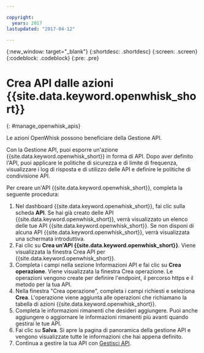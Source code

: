 ```yaml
---

copyright:
  years: 2017
lastupdated: "2017-04-12"

---
```



{:new_window: target="_blank"}
{:shortdesc: .shortdesc}
{:screen: .screen}
{:codeblock: .codeblock}
{:pre: .pre}

# Crea API dalle azioni {{site.data.keyword.openwhisk_short}}
{: #manage_openwhisk_apis}

Le azioni OpenWhisk possono beneficiare della Gestione API.

Con la Gestione API, puoi esporre un'azione {{site.data.keyword.openwhisk_short}} in forma di API. Dopo aver definito l'API, puoi applicare le politiche di sicurezza e di limite di frequenza, visualizzare i log di risposta e di utilizzo delle API e definire le politiche di condivisione API.  

Per creare un'API {{site.data.keyword.openwhisk_short}}, completa la seguente procedura:

1. Nel dashboard {{site.data.keyword.openwhisk_short}}, fai clic sulla scheda **API**. Se hai già creato delle API {{site.data.keyword.openwhisk_short}}, verrà visualizzato un elenco delle tue API {{site.data.keyword.openwhisk_short}}. Se non disponi di alcuna API {{site.data.keyword.openwhisk_short}}, verrà visualizzata una schermata introduttiva. 
2. Fai clic su **Crea un'API {{site.data.keyword.openwhisk_short}}**. Viene visualizzata la finestra Crea API per {{site.data.keyword.openwhisk_short}}. 
3. Completa i campi nella sezione Informazioni API e fai clic su **Crea operazione**. Viene visualizzata la finestra Crea operazione. Le operazioni vengono create per definire l'endpoint, il percorso https e il metodo per la tua API.
4. Nella finestra "Crea operazione", completa i campi richiesti e seleziona **Crea**. L'operazione viene aggiunta alle operazioni che richiamano la tabella di azioni {{site.data.keyword.openwhisk_short}}.
5. Completa le informazioni rimanenti che desideri aggiungere. Puoi anche aggiungere o aggiornare le informazioni rimanenti più avanti quando gestirai le tue API.
6. Fai clic su **Salva**. Si apre la pagina di panoramica della gestione API e vengono visualizzate tutte le informazioni che hai appena definito.
7. Continua a gestire la tua API con [Gestisci API](manage_apis.html).
